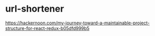 # url-shortener

https://hackernoon.com/my-journey-toward-a-maintainable-project-structure-for-react-redux-b05dfd999b5
